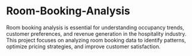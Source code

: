 # Room-Booking-Analysis
Room booking analysis is essential for understanding occupancy trends, customer preferences, and revenue generation in the hospitality industry. This project focuses on analyzing room booking data to identify patterns, optimize pricing strategies, and improve customer satisfaction.
